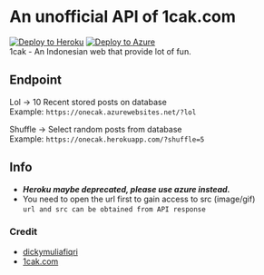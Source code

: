 # An unofficial API of 1cak.com

[![Deploy to Heroku](https://github.com/dickymuliafiqri/onecak/actions/workflows/heroku.yml/badge.svg)](https://github.com/dickymuliafiqri/onecak/actions/workflows/heroku.yml)
[![Deploy to Azure](https://github.com/dickymuliafiqri/onecak/actions/workflows/azure.yml/badge.svg)](https://github.com/dickymuliafiqri/onecak/actions/workflows/main_onecak.yml)  
1cak - An Indonesian web that provide lot of fun.

## Endpoint

Lol -> 10 Recent stored posts on database  
Example: `https://onecak.azurewebsites.net/?lol`

Shuffle -> Select random posts from database  
Example: `https://onecak.herokuapp.com/?shuffle=5`

## Info

- **_Heroku maybe deprecated, please use azure instead._**
- You need to open the url first to gain access to src (image/gif)  
   `url and src can be obtained from API response`

### Credit

- [dickymuliafiqri](https://github.com/dickymuliafiqri)
- [1cak.com](https://1cak.com)
